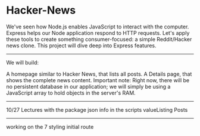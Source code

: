 # Hacker-News

We've seen how Node.js enables JavaScript to interact with the computer. Express helps our Node application respond to HTTP requests. Let's apply these tools to create something consumer-focused: a simple Reddit/Hacker news clone. This project will dive deep into Express features.

---

We will build:

A homepage similar to Hacker News, that lists all posts.
A Details page, that shows the complete news content.
Important note: Right now, there will be no persistent database in our application; we will simply be using a JavaScript array to hold objects in the server's RAM.

---

10/27 Lectures with the package json info in the scripts valueListing Posts

---

working on the 7 styling initial route
